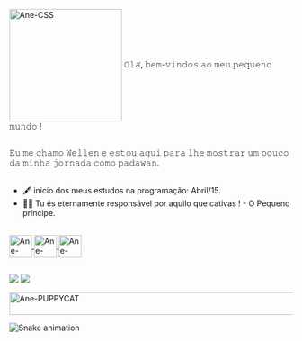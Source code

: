  <img align="center" alt="Ane-CSS" height="200" width="200" src="https://i.pinimg.com/564x/51/e7/dc/51e7dcd38b71ac355da3707ce9a4d2bd.jpg"> 𝙾𝚕𝚊́, 𝚋𝚎𝚖-𝚟𝚒𝚗𝚍𝚘𝚜 𝚊𝚘 𝚖𝚎𝚞 𝚙𝚎𝚚𝚞𝚎𝚗𝚘 𝚖𝚞𝚗𝚍𝚘 !
##
𝙴𝚞 𝚖𝚎 𝚌𝚑𝚊𝚖𝚘 𝚆𝚎𝚕𝚕𝚎𝚗 𝚎 𝚎𝚜𝚝𝚘𝚞 𝚊𝚚𝚞𝚒 𝚙𝚊𝚛𝚊 𝚕𝚑𝚎 𝚖𝚘𝚜𝚝𝚛𝚊𝚛 𝚞𝚖 𝚙𝚘𝚞𝚌𝚘 𝚍𝚊 𝚖𝚒𝚗𝚑𝚊 𝚓𝚘𝚛𝚗𝚊𝚍𝚊 𝚌𝚘𝚖𝚘 𝚙𝚊𝚍𝚊𝚠𝚊𝚗.
##
- 🖋 inicio dos meus estudos na programação: Abril/15.
- 👨‍⚕️ Tu és eternamente responsável por aquilo que cativas ! - O Pequeno príncipe.

<div align="center">
  <a href="https://github.com/WellenSilveira">

</div>
<div style="display: inline_block"><br>
 
  <img align="center" alt="Ane-HTML" height="40" width="40" src="https://cdn-user-icons.flaticon.com/67297/67297640/1648700797341.svg?token=exp=1649282070~hmac=b313d971a52fc4f0d8bced945b86b31b">
  <img align="center" alt="Ane-CSS" height="40" width="40" src="https://cdn-user-icons.flaticon.com/67297/67297640/1648701036582.svg?token=exp=1648701937~hmac=329e653b5f0006ecdc0793446103d2f9">
  <img align="center" alt="Ane-JAVASCRIPT" height="40" width="40" src="https://cdn-user-icons.flaticon.com/67297/67297640/1648700936606.svg?token=exp=1648701838~hmac=c327ae392b3f0714535556ce4f86200b">
  
</div>
  
 ##

<div> 
   
  <a href="https://www.instagram.com/wellensilveira._/" target="_blank"><img src="https://img.shields.io/badge/-Instagram-%23E4405F?style=for-the-badge&logo=instagram&logoColor=white" target="_blank"></a>
  <a href="https://www.linkedin.com/in/wellen-silveira-713b74196/" target="_blank"><img src="https://img.shields.io/badge/-LinkedIn-%230077B5?style=for-the-badge&logo=linkedin&logoColor=white" target="_blank"></a>
   
 <img align="center" alt="Ane-PUPPYCAT" height="40" width="800" src="https://64.media.tumblr.com/dd14c7bf8cd9d303c8bb61c7881f519b/32def0f415390453-c5/s640x960/2763bd379a536b7fcef54d25479549fdf8ee60ef.gifv">

  ![Snake animation](https://github.com/ThatianeDeboleto/ThatianeDeboleto/blob/output/github-contribution-grid-snake.svg)
  
</div>
